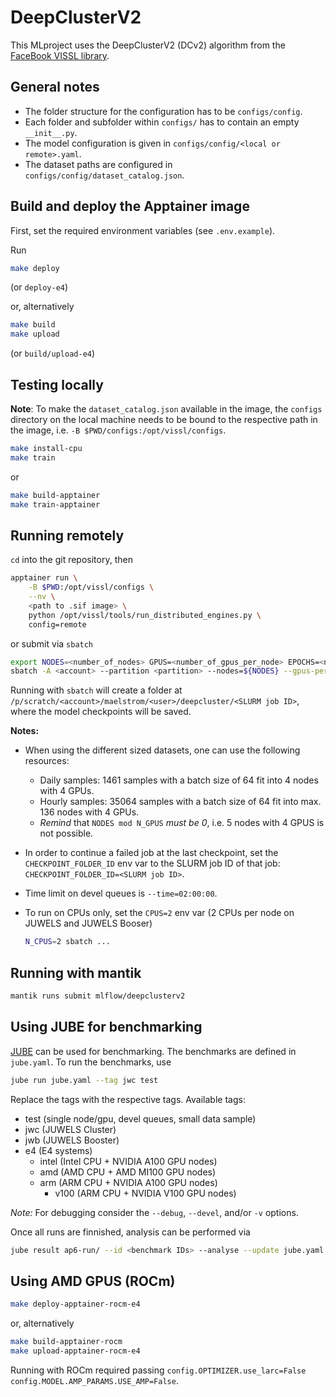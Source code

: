 # DeepClusterV2

This MLproject uses the DeepClusterV2 (DCv2) algorithm from the
[FaceBook VISSL library](https://github.com/facebookresearch/vissl).

## General notes

* The folder structure for the configuration has to be `configs/config`.
* Each folder and subfolder within `configs/` has to contain an empty `__init__.py`.
* The model configuration is given in `configs/config/<local or remote>.yaml`.
* The dataset paths are configured in `configs/config/dataset_catalog.json`.

## Build and deploy the Apptainer image

First, set the required environment variables (see `.env.example`).

Run

```bash
make deploy
```
(or `deploy-e4`)

or, alternatively

```bash
make build
make upload
```
(or `build/upload-e4`)

## Testing locally

**Note**: To make the `dataset_catalog.json` available in the image, the `configs` directory
on the local machine needs to be bound to the respective path in the image, i.e. `-B $PWD/configs:/opt/vissl/configs`.

```bash
make install-cpu
make train
```

or

```bash
make build-apptainer
make train-apptainer
```

## Running remotely

`cd` into the git repository, then

```bash
apptainer run \
    -B $PWD:/opt/vissl/configs \
    --nv \
    <path to .sif image> \
    python /opt/vissl/tools/run_distributed_engines.py \
    config=remote
```

or submit via `sbatch`

```bash
export NODES=<number_of_nodes> GPUS=<number_of_gpus_per_node> EPOCHS=<number_of_epochs>
sbatch -A <account> --partition <partition> --nodes=${NODES} --gpus-per-node=${GPUS} --time=<time> mlflow/deepclusterv2/run.sbatch
```

Running with `sbatch` will create a folder at `/p/scratch/<account>/maelstrom/<user>/deepcluster/<SLURM job ID>`,
where the model checkpoints will be saved.

**Notes:**

* When using the different sized datasets, one can use the following resources:
  * Daily samples: 1461 samples with a batch size of 64 fit into 4 nodes with 4 GPUs.
  * Hourly samples: 35064 samples with a batch size of 64 fit into max. 136 nodes with 4 GPUs.
  * _Remind_ that `NODES mod N_GPUS` _must be 0_, i.e. 5 nodes with 4 GPUS is not possible.
* In order to continue a failed job at the last checkpoint, set the `CHECKPOINT_FOLDER_ID` env var to the SLURM job ID of that job:
  `CHECKPOINT_FOLDER_ID=<SLURM job ID>`.
* Time limit on devel queues is `--time=02:00:00`.
* To run on CPUs only, set the `CPUS=2` env var (2 CPUs per node on JUWELS and JUWELS Booser)

  ```bash
  N_CPUS=2 sbatch ...
  ```

## Running with mantik

```bash
mantik runs submit mlflow/deepclusterv2
```

## Using JUBE for benchmarking

[JUBE](https://apps.fz-juelich.de/jsc/jube/jube2/docu/) can be used for benchmarking.
The benchmarks are defined in `jube.yaml`.
To run the benchmarks, use

```bash
jube run jube.yaml --tag jwc test
```

Replace the tags with the respective tags.
Available tags:

* test (single node/gpu, devel queues, small data sample)
* jwc (JUWELS Cluster)
* jwb (JUWELS Booster)
* e4 (E4 systems)
  * intel (Intel CPU + NVIDIA A100 GPU nodes)
  * amd (AMD CPU + AMD MI100 GPU nodes)
  * arm (ARM CPU + NVIDIA A100 GPU nodes)
    * v100 (ARM CPU + NVIDIA V100 GPU nodes)

*Note:*
For debugging consider the `--debug`, `--devel`, and/or `-v` options.

Once all runs are finnished, analysis can be performed via

```bash
jube result ap6-run/ --id <benchmark IDs> --analyse --update jube.yaml > benchmark-results.md
```

## Using AMD GPUS (ROCm)

```bash
make deploy-apptainer-rocm-e4
```

or, alternatively

```bash
make build-apptainer-rocm
make upload-apptainer-rocm-e4
```

Running with ROCm required passing
`config.OPTIMIZER.use_larc=False config.MODEL.AMP_PARAMS.USE_AMP=False`.
